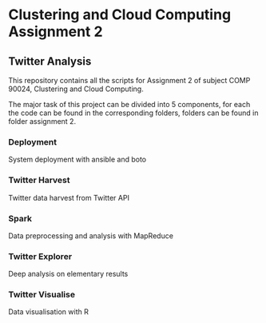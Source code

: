 # Clustering and Cloud Computing Assignment 2
## Twitter Analysis  
This repository contains all the scripts for Assignment 2 of subject COMP 90024, Clustering and Cloud Computing.  

The major task of this project can be divided into 5 components, for each the code can be found in the corresponding folders, folders can be found in folder assignment 2.

### Deployment    
System deployment with ansible and boto


### Twitter Harvest   
Twitter data harvest from Twitter API


### Spark   
Data preprocessing and analysis with MapReduce


### Twitter Explorer  
Deep analysis on elementary results

   
### Twitter Visualise  
Data visualisation with R 
